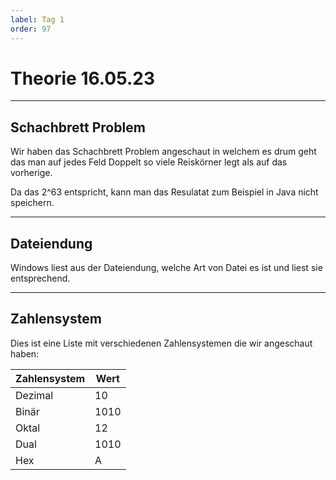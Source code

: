 ```yaml
---
label: Tag 1
order: 97
---
```


# Theorie 16.05.23

---

## Schachbrett Problem

Wir haben das Schachbrett Problem angeschaut in welchem es drum geht das man auf jedes Feld Doppelt so viele Reiskörner legt als auf das vorherige.

Da das 2^63 entspricht, kann man das Resulatat zum Beispiel in Java nicht speichern.

---

## Dateiendung

Windows liest aus der Dateiendung, welche Art von Datei es ist und liest sie entsprechend.

---

## Zahlensystem

Dies ist eine Liste mit verschiedenen Zahlensystemen die wir angeschaut haben:

| Zahlensystem | Wert |
|--------------|------|
| Dezimal      | 10   |
| Binär        | 1010 |
| Oktal        | 12   |
| Dual         | 1010 |
| Hex          | A    |
